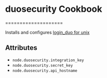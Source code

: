 # duosecurity Cookbook
====================

Installs and configures [login_duo for unix](https://www.duosecurity.com/docs/duounix)

## Attributes

- `node.duosecurity.integration_key`
- `node.duosecurity.secret_key`
- `node.duosecurity.api_hostname`
